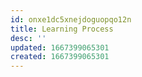 ```yaml
---
id: onxe1dc5xnejdoguopqo12n
title: Learning Process
desc: ''
updated: 1667399065301
created: 1667399065301
---
```


